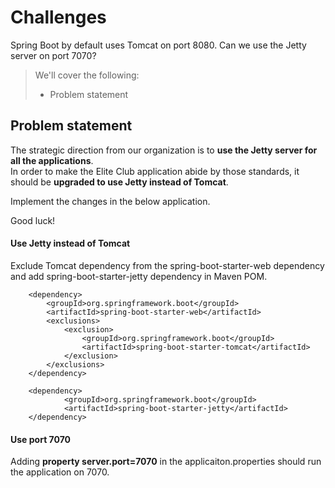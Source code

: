 # Challenges

Spring Boot by default uses Tomcat on port 8080. Can we use the Jetty server on port 7070?

> We'll cover the following:
>
> - Problem statement

## Problem statement

The strategic direction from our organization is to **use the Jetty server for all the applications**.  
 In order to make the Elite Club application abide by those standards, it should be **upgraded to use Jetty instead of Tomcat**.

Implement the changes in the below application.

Good luck!

#### Use Jetty instead of Tomcat

Exclude Tomcat dependency from the spring-boot-starter-web dependency and add spring-boot-starter-jetty dependency in Maven POM.

        <dependency>
            <groupId>org.springframework.boot</groupId>
            <artifactId>spring-boot-starter-web</artifactId>
            <exclusions>
                <exclusion>
                    <groupId>org.springframework.boot</groupId>
                    <artifactId>spring-boot-starter-tomcat</artifactId>
                </exclusion>
            </exclusions>
        </dependency>

        <dependency>
                <groupId>org.springframework.boot</groupId>
                <artifactId>spring-boot-starter-jetty</artifactId>
        </dependency>

#### Use port 7070

Adding **property server.port=7070** in the applicaiton.properties should run the application on 7070.
